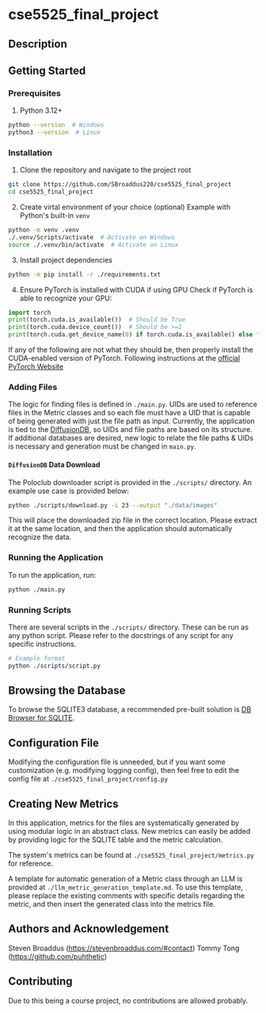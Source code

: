 # cse5525_final_project

## Description

## Getting Started

### Prerequisites

1. Python 3.12+
```bash
python --version  # Windows
python3 --version  # Linux
```

### Installation
1. Clone the repository and navigate to the project root

```bash
git clone https://github.com/SBroaddus220/cse5525_final_project
cd cse5525_final_project
```

2. Create virtal environment of your choice (optional)
Example with Python's built-in `venv`
```bash
python -m venv .venv
./.venv/Scripts/activate  # Activate on Windows
source ./.venv/bin/activate  # Activate on Linux
```

3. Install project dependencies
```bash
python -m pip install -r ./requirements.txt
```

4. Ensure PyTorch is installed with CUDA if using GPU
Check if PyTorch is able to recognize your GPU:
```python
import torch
print(torch.cuda.is_available())  # Should be True
print(torch.cuda.device_count())  # Should be >=1
print(torch.cuda.get_device_name(0) if torch.cuda.is_available() else "No GPU found")  # Should display desired GPU
```
If any of the following are not what they should be, then properly install the CUDA-enabled version of PyTorch.
Following instructions at the [official PyTorch Website](https://pytorch.org/get-started/locally/)


### Adding Files
The logic for finding files is defined in `./main.py`. 
UIDs are used to reference files in the Metric classes and so each file must have a UID that is capable of being generated with just the file path as input.
Currently, the application is tied to the [DiffusionDB](https://poloclub.github.io/diffusiondb/), so UIDs and file paths are based on its structure.
If additional databases are desired, new logic to relate the file paths & UIDs is necessary and generation must be changed in `main.py`.

#### `DiffusionDB` Data Download
The Poloclub downloader script is provided in the `./scripts/` directory. 
An example use case is provided below:
```bash
python ./scripts/download.py -i 23 --output "./data/images"
```
This will place the downloaded zip file in the correct location. Please extract it at the same location, and then the application should automatically recognize the data.

### Running the Application
To run the application, run:
```bash
python ./main.py
```   

### Running Scripts
There are several scripts in the `./scripts/` directory. These can be run as any python script.
Please refer to the docstrings of any script for any specific instructions.
```bash
# Example format
python ./scripts/script.py
```

## Browsing the Database
To browse the SQLITE3 database, a recommended pre-built solution is [DB Browser for SQLITE](https://sqlitebrowser.org/).

## Configuration File
Modifying the configuration file is unneeded, but if you want some customization (e.g. modifying logging config), then feel free to edit the config file at `./cse5525_final_project/config.py`

## Creating New Metrics
In this application, metrics for the files are systematically generated by using modular logic in an abstract class. New metrics can easily be added by providing logic for the SQLITE table and the metric calculation. 

The system's metrics can be found at `./cse5525_final_project/metrics.py` for reference.

A template for automatic generation of a Metric class through an LLM is provided at `./llm_metric_generation_template.md`.
To use this template, please replace the existing comments with specific details regarding the metric, and then insert the generated class into the metrics file.

## Authors and Acknowledgement
Steven Broaddus (https://stevenbroaddus.com/#contact)
Tommy Tong (https://github.com/puhthetic)

## Contributing
Due to this being a course project, no contributions are allowed probably.
